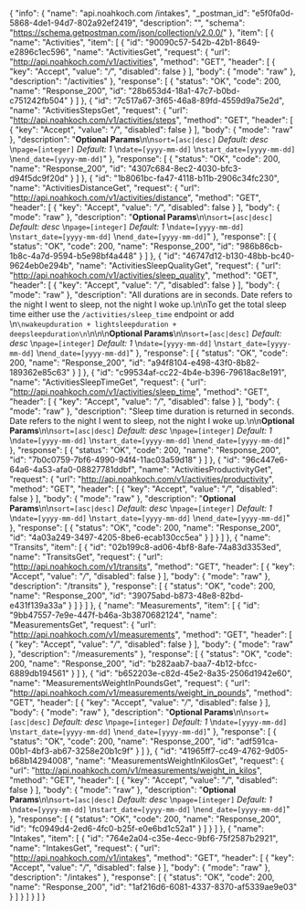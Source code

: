 {
  "info": {
    "name": "api.noahkoch.com /intakes",
    "_postman_id": "e5f0fa0d-5868-4de1-94d7-802a92ef2419",
    "description": "",
    "schema": "https://schema.getpostman.com/json/collection/v2.0.0/"
  },
  "item": [
    {
      "name": "Activities",
      "item": [
        {
          "id": "90090c57-542b-42b1-8649-e2896c1ec596",
          "name": "ActivitiesGet",
          "request": {
            "url": "http://api.noahkoch.com/v1/activities",
            "method": "GET",
            "header": [
              {
                "key": "Accept",
                "value": "*/*",
                "disabled": false
              }
            ],
            "body": {
              "mode": "raw"
            },
            "description": "/activities"
          },
          "response": [
            {
              "status": "OK",
              "code": 200,
              "name": "Response_200",
              "id": "28b653d4-18a1-47c7-b0bd-c751242fb504"
            }
          ]
        },
        {
          "id": "7c517a67-3f65-46a8-89fd-4559d9a75e2d",
          "name": "ActivitiesStepsGet",
          "request": {
            "url": "http://api.noahkoch.com/v1/activities/steps",
            "method": "GET",
            "header": [
              {
                "key": "Accept",
                "value": "*/*",
                "disabled": false
              }
            ],
            "body": {
              "mode": "raw"
            },
            "description": "**Optional Params**\n\n`sort=[asc|desc]` *Default: desc*    \n`page=[integer]` *Default: 1*    \n`date=[yyyy-mm-dd]`    \n`start_date=[yyyy-mm-dd]`   \n`end_date=[yyyy-mm-dd]`"
          },
          "response": [
            {
              "status": "OK",
              "code": 200,
              "name": "Response_200",
              "id": "4307c684-8ec2-4030-bfc3-d94f5dc9f20d"
            }
          ]
        },
        {
          "id": "1b8061bc-fa47-4118-b11b-2906c34fc230",
          "name": "ActivitiesDistanceGet",
          "request": {
            "url": "http://api.noahkoch.com/v1/activities/distance",
            "method": "GET",
            "header": [
              {
                "key": "Accept",
                "value": "*/*",
                "disabled": false
              }
            ],
            "body": {
              "mode": "raw"
            },
            "description": "**Optional Params**\n\n`sort=[asc|desc]` *Default: desc*    \n`page=[integer]` *Default: 1*    \n`date=[yyyy-mm-dd]`    \n`start_date=[yyyy-mm-dd]`   \n`end_date=[yyyy-mm-dd]`"
          },
          "response": [
            {
              "status": "OK",
              "code": 200,
              "name": "Response_200",
              "id": "986b86cb-1b8c-4a7d-9594-b5e98bf4a448"
            }
          ]
        },
        {
          "id": "46747d12-b130-48bb-bc40-9624eb0e294b",
          "name": "ActivitiesSleepQualityGet",
          "request": {
            "url": "http://api.noahkoch.com/v1/activities/sleep_quality",
            "method": "GET",
            "header": [
              {
                "key": "Accept",
                "value": "*/*",
                "disabled": false
              }
            ],
            "body": {
              "mode": "raw"
            },
            "description": "All durations are in seconds. Date refers to the night I went to sleep, not the night I woke up.\n\nTo get the total sleep time either use the `/activities/sleep_time` endpoint or add      \n```\nwakeupduration + lightsleepduration + deepsleepduration\n```\n\n\n**Optional Params**\n\n`sort=[asc|desc]` *Default: desc*    \n`page=[integer]` *Default: 1*    \n`date=[yyyy-mm-dd]`    \n`start_date=[yyyy-mm-dd]`   \n`end_date=[yyyy-mm-dd]`"
          },
          "response": [
            {
              "status": "OK",
              "code": 200,
              "name": "Response_200",
              "id": "a94f8104-e498-43f0-8b82-189362e85c63"
            }
          ]
        },
        {
          "id": "c99534af-cc22-4b4e-b396-79618ac8e191",
          "name": "ActivitiesSleepTimeGet",
          "request": {
            "url": "http://api.noahkoch.com/v1/activities/sleep_time",
            "method": "GET",
            "header": [
              {
                "key": "Accept",
                "value": "*/*",
                "disabled": false
              }
            ],
            "body": {
              "mode": "raw"
            },
            "description": "Sleep time duration is returned in seconds. Date refers to the night I went to sleep, not the night I woke up.\n\n**Optional Params**\n\n`sort=[asc|desc]` *Default: desc*    \n`page=[integer]` *Default: 1*    \n`date=[yyyy-mm-dd]`    \n`start_date=[yyyy-mm-dd]`   \n`end_date=[yyyy-mm-dd]`"
          },
          "response": [
            {
              "status": "OK",
              "code": 200,
              "name": "Response_200",
              "id": "7b0c0759-7bf6-4990-94f4-11ac03a59d18"
            }
          ]
        },
        {
          "id": "96c447e6-64a6-4a53-afa0-08827781ddbf",
          "name": "ActivitiesProductivityGet",
          "request": {
            "url": "http://api.noahkoch.com/v1/activities/productivity",
            "method": "GET",
            "header": [
              {
                "key": "Accept",
                "value": "*/*",
                "disabled": false
              }
            ],
            "body": {
              "mode": "raw"
            },
            "description": "**Optional Params**\n\n`sort=[asc|desc]` *Default: desc*    \n`page=[integer]` *Default: 1*    \n`date=[yyyy-mm-dd]`    \n`start_date=[yyyy-mm-dd]`   \n`end_date=[yyyy-mm-dd]`"
          },
          "response": [
            {
              "status": "OK",
              "code": 200,
              "name": "Response_200",
              "id": "4a03a249-3497-4205-8be6-ecab130cc5ea"
            }
          ]
        }
      ]
    },
    {
      "name": "Transits",
      "item": [
        {
          "id": "02b199c8-ad06-4bf8-8afe-74a83d3353ed",
          "name": "TransitsGet",
          "request": {
            "url": "http://api.noahkoch.com/v1/transits",
            "method": "GET",
            "header": [
              {
                "key": "Accept",
                "value": "*/*",
                "disabled": false
              }
            ],
            "body": {
              "mode": "raw"
            },
            "description": "/transits"
          },
          "response": [
            {
              "status": "OK",
              "code": 200,
              "name": "Response_200",
              "id": "39075abd-b873-48e8-82bd-e431f139a33a"
            }
          ]
        }
      ]
    },
    {
      "name": "Measurements",
      "item": [
        {
          "id": "9bb47557-7e9e-447f-b46a-3b3870682124",
          "name": "MeasurementsGet",
          "request": {
            "url": "http://api.noahkoch.com/v1/measurements",
            "method": "GET",
            "header": [
              {
                "key": "Accept",
                "value": "*/*",
                "disabled": false
              }
            ],
            "body": {
              "mode": "raw"
            },
            "description": "/measurements"
          },
          "response": [
            {
              "status": "OK",
              "code": 200,
              "name": "Response_200",
              "id": "b282aab7-baa7-4b12-bfcc-6889db194561"
            }
          ]
        },
        {
          "id": "b652203e-c82d-45e2-8a35-2506d1942e60",
          "name": "MeasurementsWeightInPoundsGet",
          "request": {
            "url": "http://api.noahkoch.com/v1/measurements/weight_in_pounds",
            "method": "GET",
            "header": [
              {
                "key": "Accept",
                "value": "*/*",
                "disabled": false
              }
            ],
            "body": {
              "mode": "raw"
            },
            "description": "**Optional Params**\n\n`sort=[asc|desc]` *Default: desc*    \n`page=[integer]` *Default: 1*    \n`date=[yyyy-mm-dd]`    \n`start_date=[yyyy-mm-dd]`   \n`end_date=[yyyy-mm-dd]`"
          },
          "response": [
            {
              "status": "OK",
              "code": 200,
              "name": "Response_200",
              "id": "adf591ca-00b1-4bf3-ab67-3258e20b1c9f"
            }
          ]
        },
        {
          "id": "41965ff7-cc49-4762-9d05-b68b14294008",
          "name": "MeasurementsWeightInKilosGet",
          "request": {
            "url": "http://api.noahkoch.com/v1/measurements/weight_in_kilos",
            "method": "GET",
            "header": [
              {
                "key": "Accept",
                "value": "*/*",
                "disabled": false
              }
            ],
            "body": {
              "mode": "raw"
            },
            "description": "**Optional Params**\n\n`sort=[asc|desc]` *Default: desc*    \n`page=[integer]` *Default: 1*    \n`date=[yyyy-mm-dd]`    \n`start_date=[yyyy-mm-dd]`   \n`end_date=[yyyy-mm-dd]`"
          },
          "response": [
            {
              "status": "OK",
              "code": 200,
              "name": "Response_200",
              "id": "fc0949d4-2ed6-4fc0-b25f-e0e6bd1c52a1"
            }
          ]
        }
      ]
    },
    {
      "name": "Intakes",
      "item": [
        {
          "id": "764e2a04-c35e-4ecc-9bf6-75f2587b2921",
          "name": "IntakesGet",
          "request": {
            "url": "http://api.noahkoch.com/v1/intakes",
            "method": "GET",
            "header": [
              {
                "key": "Accept",
                "value": "*/*",
                "disabled": false
              }
            ],
            "body": {
              "mode": "raw"
            },
            "description": "/intakes"
          },
          "response": [
            {
              "status": "OK",
              "code": 200,
              "name": "Response_200",
              "id": "1af216d6-6081-4337-8370-af5339ae9e03"
            }
          ]
        }
      ]
    }
  ]
}